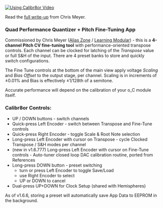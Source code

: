 [![Using Calibr8or Video](http://img.youtube.com/vi/Eyb4olZm7qM/0.jpg)](http://www.youtube.com/watch?v=Eyb4olZm7qM "Using the Calibr8or firmware for Ornament & Crime to make your Eurorack oscillators track correctly")

Read the [full write-up](https://learningmodular.com/calibr8or/) from Chris Meyer.

### Quad Performance Quantizer + Pitch Fine-Tuning App
Commissioned by Chris Meyer ([Alias Zone](https://aliaszone.com/) / [Learning Modular](https://learningmodular.com/)) - this is a **4-channel Pitch CV fine-tuning tool** with performance-oriented transpose controls. Each channel can be clocked for latching of the _Transpose_ value or full S&H of the input. There are 4 preset banks to store and quickly switch configurations.

The Fine Tune controls at the bottom of the main view apply voltage _Scaling_ and _Bias Offset_ to the output stage, per channel. Scaling is in increments of ±0.01% and Bias is effectively ±1/128th of a semitone.

Accurate performance will depend on the calibration of your o_C module itself.

### Calibr8or Controls:
- UP / DOWN buttons - switch channels
- Quick-press Left Encoder - switch between Transpose and Fine-Tune controls
- Quick-press Right Encoder - toggle Scale & Root Note selection
- Long-press Left Encoder with cursor on Transpose - cycle Clocked Transpose / S&H modes per channel
- (new in v1.6.777) Long-press Left Encoder with cursor on Fine-Tune controls - Auto-tuner closed loop DAC calibration routine, ported from References
- Long-press DOWN button - preset switching
  - turn or press Left Encoder to toggle Save/Load
  - use Right Encoder to select
  - UP or DOWN to cancel
- Dual-press UP+DOWN for Clock Setup (shared with Hemispheres)

As of v1.6.6, storing a preset will automatically save App Data to EEPROM in the background.
